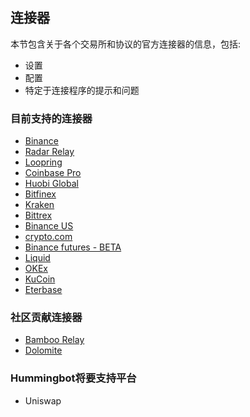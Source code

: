 ## 连接器

本节包含关于各个交易所和协议的官方连接器的信息，包括:

- 设置
- 配置
- 特定于连接程序的提示和问题

### 目前支持的连接器

- [Binance](https://docs.hummingbot.io/connectors/binance)
- [Radar Relay](https://docs.hummingbot.io/connectors/radar-relay)
- [Loopring](https://docs.hummingbot.io/connectors/loopring/)
- [Coinbase Pro](https://docs.hummingbot.io/connectors/coinbase)
- [Huobi Global](https://docs.hummingbot.io/connectors/huobi/)
- [Bitfinex](https://docs.hummingbot.io/connectors/bitfinex/)
- [Kraken](https://docs.hummingbot.io/connectors/kraken/)
- [Bittrex](https://docs.hummingbot.io/connectors/bittrex/)
- [Binance US](https://docs.hummingbot.io/connectors/binance-us/)
- [crypto.com](https://docs.hummingbot.io/connectors/crypto-com/)
- [Binance futures - BETA](https://docs.hummingbot.io/connectors/binance-futures/)
- [Liquid](https://docs.hummingbot.io/connectors/liquid/)
- [OKEx](https://docs.hummingbot.io/connectors/okex/)
- [KuCoin](https://docs.hummingbot.io/connectors/kucoin/)
- [Eterbase](https://docs.hummingbot.io/connectors/eterbase/)

### 社区贡献连接器

- [Bamboo Relay](https://bamboorelay.com/)
- [Dolomite](https://docs.hummingbot.io/connectors/dolomite/)

### Hummingbot将要支持平台

- Uniswap
